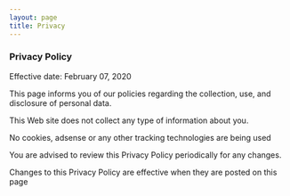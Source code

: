 ```yaml
---
layout: page
title: Privacy
---
```


### Privacy Policy

Effective date: February 07, 2020

This page informs you of our policies regarding the collection, use, and disclosure of personal data.

This Web site does not collect any type of information about you. 

No cookies, adsense or any other tracking technologies are being used 

You are advised to review this Privacy Policy periodically for any changes. 

Changes to this Privacy Policy are effective when they are posted on this page

